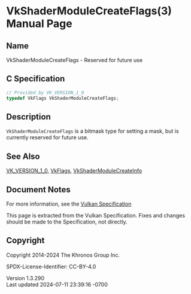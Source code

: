 # VkShaderModuleCreateFlags(3) Manual Page

## Name

VkShaderModuleCreateFlags - Reserved for future use



## <a href="#_c_specification" class="anchor"></a>C Specification

``` c
// Provided by VK_VERSION_1_0
typedef VkFlags VkShaderModuleCreateFlags;
```

## <a href="#_description" class="anchor"></a>Description

`VkShaderModuleCreateFlags` is a bitmask type for setting a mask, but is
currently reserved for future use.

## <a href="#_see_also" class="anchor"></a>See Also

[VK_VERSION_1_0](https://registry.khronos.org/vulkan/specs/1.3-extensions/man/html/VK_VERSION_1_0.html), [VkFlags](https://registry.khronos.org/vulkan/specs/1.3-extensions/man/html/VkFlags.html),
[VkShaderModuleCreateInfo](https://registry.khronos.org/vulkan/specs/1.3-extensions/man/html/VkShaderModuleCreateInfo.html)

## <a href="#_document_notes" class="anchor"></a>Document Notes

For more information, see the <a
href="https://registry.khronos.org/vulkan/specs/1.3-extensions/html/vkspec.html#VkShaderModuleCreateFlags"
target="_blank" rel="noopener">Vulkan Specification</a>

This page is extracted from the Vulkan Specification. Fixes and changes
should be made to the Specification, not directly.

## <a href="#_copyright" class="anchor"></a>Copyright

Copyright 2014-2024 The Khronos Group Inc.

SPDX-License-Identifier: CC-BY-4.0

Version 1.3.290  
Last updated 2024-07-11 23:39:16 -0700
